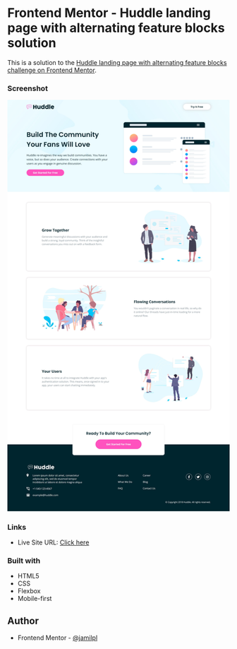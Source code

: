 # Frontend Mentor - Huddle landing page with alternating feature blocks solution

This is a solution to the [Huddle landing page with alternating feature blocks challenge on Frontend Mentor](https://www.frontendmentor.io/challenges/huddle-landing-page-with-alternating-feature-blocks-5ca5f5981e82137ec91a5100).

### Screenshot

![](./design/final-solution.jpg)

### Links

- Live Site URL: [Click here]()

### Built with

- HTML5
- CSS
- Flexbox
- Mobile-first

## Author

- Frontend Mentor - [@jamilpl](https://www.frontendmentor.io/profile/jamilpl)
